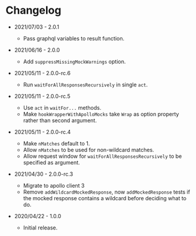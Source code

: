 # Changelog

- 2021/07/03 - 2.0.1

  - Pass graphql variables to result function.

- 2021/06/16 - 2.0.0

  - Add `suppressMissingMockWarnings` option.

- 2021/05/11 - 2.0.0-rc.6

  - Run `waitForAllResponsesRecursively` in single `act`.

- 2021/05/11 - 2.0.0-rc.5

  - Use `act` in `waitFor...` methods.
  - Make `hookWrapperWithApolloMocks` take `Wrap` as option property rather than second argument.

- 2021/05/11 - 2.0.0-rc.4

  - Make `nMatches` default to 1.
  - Allow `nMatches` to be used for non-wildcard matches.
  - Allow request window for `waitForAllResponsesRecursively` to be specified as argument.

- 2021/04/30 - 2.0.0-rc.3

  - Migrate to apollo client 3
  - Remove `addWildcardMockedResponse`, now `addMockedResponse` tests if the mocked response contains a wildcard before deciding what to do.

- 2020/04/22 - 1.0.0
  - Initial release.
